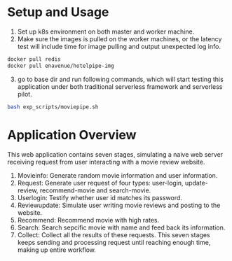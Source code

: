 # Setup and Usage
1. Set up k8s environment on both master and worker machine.
2. Make sure the images is pulled on the worker machines, or the latency test will include time for image pulling and output unexpected log info.
```bash
docker pull redis
docker pull enavenue/hotelpipe-img
```
3. go to base dir and run following commands, which will start testing this application under both traditional serverless framework and serverless pilot.
```bash
bash exp_scripts/moviepipe.sh
```
# Application Overview
This web application contains seven stages, simulating a naive web server receiving request from user interacting with a movie review website.
1. Movieinfo: Generate random movie information and user information.
2. Request: Generate user request of four types: user-login, update-review, recommend-movie and search-movie.  
3. Userlogin: Testify whether user id matches its password.
4. Reviewupdate: Simulate user writing movie reviews and posting to the website.
5. Recommend: Recommend movie with high rates.
6. Search: Search sepcific movie with name and feed back its information.
7. Collect: Collect all the results of these requests.
This seven stages keeps sending and processing request until reaching enough time, making up entire workflow.